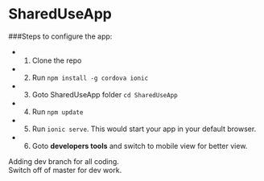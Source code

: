 # SharedUseApp

###Steps to configure the app:  
* 1. Clone the repo  
* 2. Run `npm install -g cordova ionic`  
* 3. Goto SharedUseApp folder `cd SharedUseApp`  
* 4. Run `npm update`  
* 5. Run `ionic serve`. This would start your app in your default browser.  
* 6. Goto __developers tools__ and switch to mobile view for better view.  


Adding dev branch for all coding.  
Switch off of master for dev work.
